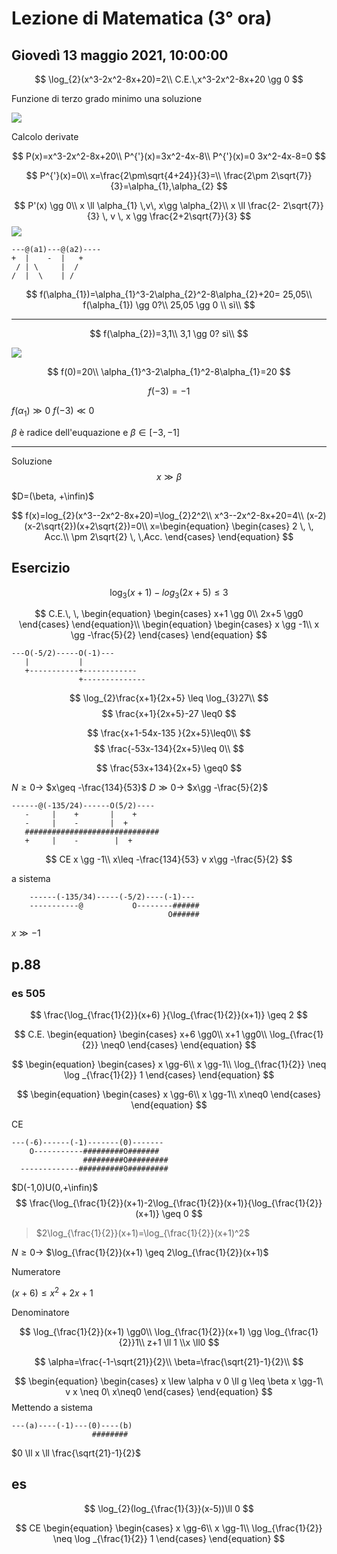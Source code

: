 # Lezione di Matematica (3° ora)

## Giovedì 13 maggio  2021, 10:00:00

$$
\log_{2}(x^3-2x^2-8x+20)=2\\
C.E.\,x^3-2x^2-8x+20 \gg 0
$$

Funzione di terzo grado
minimo una soluzione

![](https://i.imgur.com/MefICAy.jpg)

Calcolo derivate

$$
P(x)=x^3-2x^2-8x+20\\
P^{'}(x)=3x^2-4x-8\\
P^{'}(x)=0 3x^2-4x-8=0
$$

$$
P^{'}(x)=0\\
x=\frac{2\pm\sqrt{4+24}}{3}=\\
\frac{2\pm 2\sqrt{7}}{3}=\alpha_{1},\alpha_{2}
$$


$$
P'(x) \gg 0\\
x \ll \alpha_{1} \,v\, x\gg \alpha_{2}\\
x \ll \frac{2- 2\sqrt{7}}{3} \, v \, x \gg \frac{2+2\sqrt{7}}{3}
$$
![](https://i.imgur.com/W95RRIN.jpg)

	---@(a1)---@(a2)----
	+  |    -  |   +
	 / | \     |  /
	/  |  \    | /


$$
f(\alpha_{1})=\alpha_{1}^3-2\alpha_{2}^2-8\alpha_{2}+20= 25,05\\
f(\alpha_{1}) \gg 0?\\
25,05 \gg 0
\\ sì\\
$$

---

$$
f(\alpha_{2})=3,1\\
3,1 \gg 0? sì\\
$$

![](https://i.imgur.com/d1vpEYC.jpg)



$$
f(0)=20\\
\alpha_{1}^3-2\alpha_{1}^2-8\alpha_{1}=20
$$


$$
f(-3)=-1
$$

$f(\alpha_{1}) \gg 0$
$f(-3) \ll 0$

$\beta$ è radice dell'euquazione e 
$\beta\in[-3,-1]$

---
Soluzione
$$
x \gg \beta
$$

$D=(\beta, +\infin)$

$$
f(x)=log_{2}(x^3--2x^2-8x+20)=\log_{2}2^2\\
x^3--2x^2-8x+20=4\\
(x-2)(x-2\sqrt{2})(x+2\sqrt{2})=0\\
x=\begin{equation}
\begin{cases}
2 \, \, Acc.\\
\pm 2\sqrt{2} \, \,Acc.
\end{cases}
\end{equation}
$$


## Esercizio
$$
\log_{3}(x+1)-log_{3}(2x+5) \leq 3
$$

$$
C.E.\, \, 
\begin{equation}
\begin{cases}
x+1 \gg 0\\
2x+5 \gg0
\end{cases}
\end{equation}\\
\begin{equation}
\begin{cases}
x \gg -1\\
x \gg -\frac{5}{2}
\end{cases}
\end{equation}
$$

	---O(-5/2)-----O(-1)---
	   |           |
	   +-----------+------------
				   +--------------

$$
\log_{2}\frac{x+1}{2x+5} \leq \log_{3}27\\
$$
$$
\frac{x+1}{2x+5}-27 \leq0
$$

$$
\frac{x+1-54x-135
}{2x+5}\leq0\\
$$
$$
\frac{-53x-134}{2x+5}\leq 0\\
$$

$$
\frac{53x+134}{2x+5} \geq0
$$

$N \geq0 \rightarrow$    $x\geq -\frac{134}{53}$
$D \gg0 \rightarrow$    $x\gg -\frac{5}{2}$

	------@(-135/24)------O(5/2)----
	   -     |    +       |    +
	   -     |    -       |  +
	   ##############################
	   +     |    -        |  +

$$
CE x \gg -1\\
 x\leq -\frac{134}{53} v x\gg -\frac{5}{2}
$$


a sistema


		------(-135/34)-----(-5/2)----(-1)---
		-----------@           O--------######
		                               O######

$x \gg -1$

## p.88
### es 505

$$
\frac{\log_{\frac{1}{2}}(x+6) }{\log_{\frac{1}{2}}(x+1)} \geq 2
$$

$$
C.E. 
\begin{equation}
\begin{cases}
x+6 \gg0\\
x+1 \gg0\\
\log_{\frac{1}{2}} \neq0
\end{cases}
\end{equation}
$$

$$
\begin{equation}
\begin{cases}
x \gg-6\\
x \gg-1\\
\log_{\frac{1}{2}} \neq \log _{\frac{1}{2}} 1
\end{cases}
\end{equation}
$$

$$
\begin{equation}
\begin{cases}
x \gg-6\\
x \gg-1\\
x\neq0
\end{cases}
\end{equation}
$$


CE

	---(-6)------(-1)-------(0)-------
	    O-----------#########O#######
	                #########O#########
	  -------------##########0#########        

$D(-1,0)U(0,+\infin)$
$$
\frac{\log_{\frac{1}{2}}(x+1)-2\log_{\frac{1}{2}}(x+1)}{\log_{\frac{1}{2}}(x+1)} \geq 0
$$

> $2\log_{\frac{1}{2}}(x+1)=\log_{\frac{1}{2}}(x+1)^2$

$N \geq 0\rightarrow$  $\log_{\frac{1}{2}}(x+1) \geq 2\log_{\frac{1}{2}}(x+1)$



Numeratore

$(x+6)\leq x^2+2x+1$


Denominatore


$$
\log_{\frac{1}{2}}(x+1) \gg0\\
\log_{\frac{1}{2}}(x+1) \gg \log_{\frac{1}{2}}1\\
z+1  \ll 1 \\x \ll0
$$


$$
\alpha=\frac{-1-\sqrt{21}}{2}\\
\beta=\frac{\sqrt{21}-1}{2}\\
$$



$$
\begin{equation}
\begin{cases}
x \lew \alpha v 0 \ll g \leq \beta
x \gg-1\ v x \neq 0\
x\neq0
\end{cases}
\end{equation}
$$
Mettendo a sistema

	---(a)----(-1)---(0)----(b)
	                  ########
$0 \ll x \ll \frac{\sqrt{21}-1}{2}$




## es

$$
\log_{2}(log_{\frac{1}{3}}(x-5))\ll 0
$$



$$
CE  \begin{equation}
\begin{cases}
x \gg-6\\
x \gg-1\\
\log_{\frac{1}{2}} \neq \log _{\frac{1}{2}} 1
\end{cases}
\end{equation}
$$
<!--stackedit_data:
eyJoaXN0b3J5IjpbMTg0NTQzMTY5OSwtNDQzNzIyOTMxLC0xOD
AxODE0MjkyLC0xODI4NTA3MTEzXX0=
-->